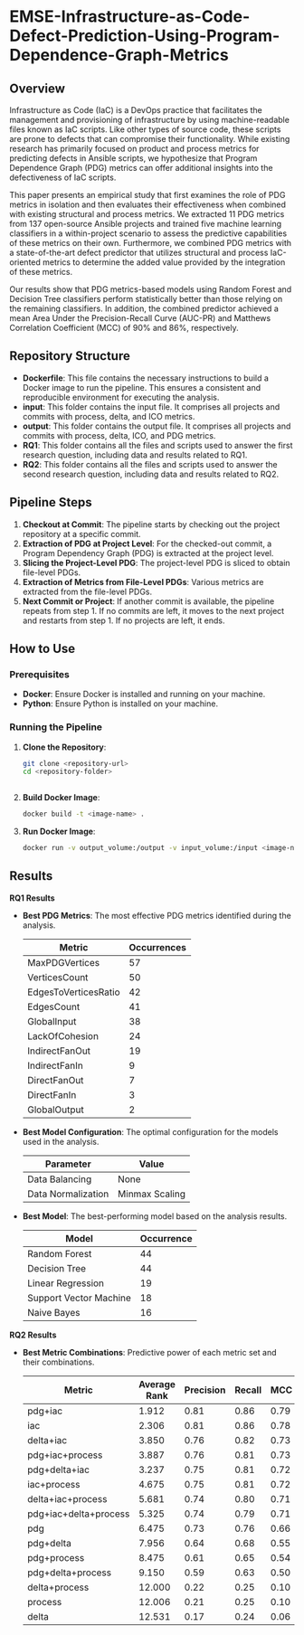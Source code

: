 # EMSE-Infrastructure-as-Code-Defect-Prediction-Using-Program-Dependence-Graph-Metrics

## Overview

Infrastructure as Code (IaC) is a DevOps practice that facilitates the management and provisioning of infrastructure by using machine-readable files known as IaC scripts. Like other types of source code, these scripts are prone to defects that can compromise their functionality. While existing research has primarily focused on product and process metrics for predicting defects in Ansible scripts, we hypothesize that Program Dependence Graph (PDG) metrics can offer additional insights into the defectiveness of IaC scripts.

This paper presents an empirical study that first examines the role of PDG metrics in isolation and then evaluates their effectiveness when combined with existing structural and process metrics. We extracted 11 PDG metrics from 137 open-source Ansible projects and trained five machine learning classifiers in a within-project scenario to assess the predictive capabilities of these metrics on their own. Furthermore, we combined PDG metrics with a state-of-the-art defect predictor that utilizes structural and process IaC-oriented metrics to determine the added value provided by the integration of these metrics.

Our results show that PDG metrics-based models using Random Forest and Decision Tree classifiers perform statistically better than those relying on the remaining classifiers. In addition, the combined predictor achieved a mean Area Under the Precision-Recall Curve (AUC-PR) and Matthews Correlation Coefficient (MCC) of 90% and 86%, respectively.

## Repository Structure

- **Dockerfile**: This file contains the necessary instructions to build a Docker image to run the pipeline. This ensures a consistent and reproducible environment for executing the analysis.
- **input**: This folder contains the input file. It comprises all projects and commits with process, delta, and ICO metrics.
- **output**: This folder contains the output file. It comprises all projects and commits with process, delta, ICO, and PDG metrics. 
- **RQ1**: This folder contains all the files and scripts used to answer the first research question, including data and results related to RQ1.
- **RQ2**: This folder contains all the files and scripts used to answer the second research question, including data and results related to RQ2.

## Pipeline Steps

1. **Checkout at Commit**: The pipeline starts by checking out the project repository at a specific commit.
2. **Extraction of PDG at Project Level**: For the checked-out commit, a Program Dependency Graph (PDG) is extracted at the project level.
3. **Slicing the Project-Level PDG**: The project-level PDG is sliced to obtain file-level PDGs.
4. **Extraction of Metrics from File-Level PDGs**: Various metrics are extracted from the file-level PDGs.
5. **Next Commit or Project**: If another commit is available, the pipeline repeats from step 1. If no commits are left, it moves to the next project and restarts from step 1. If no projects are left, it ends.

## How to Use

### Prerequisites

- **Docker**: Ensure Docker is installed and running on your machine.
- **Python**: Ensure Python is installed on your machine.

### Running the Pipeline

1. **Clone the Repository**:
   ```bash
   git clone <repository-url>
   cd <repository-folder>
  
2. **Build Docker Image**:
   ```bash
   docker build -t <image-name> .

2. **Run Docker Image**:
   ```bash
   docker run -v output_volume:/output -v input_volume:/input <image-name>

## Results

**RQ1 Results**
  - **Best PDG Metrics**: The most effective PDG metrics identified during the analysis.

      | Metric                | Occurrences |
      |-----------------------|-------------|
      | MaxPDGVertices        | 57          |
      | VerticesCount         | 50          |
      | EdgesToVerticesRatio  | 42          |
      | EdgesCount            | 41          |
      | GlobalInput           | 38          |
      | LackOfCohesion        | 24          |
      | IndirectFanOut        | 19          |
      | IndirectFanIn         | 9           |
      | DirectFanOut          | 7           |
      | DirectFanIn           | 3           |
      | GlobalOutput          | 2           |

  - **Best Model Configuration**: The optimal configuration for the models used in the analysis.
    
      | Parameter             | Value          |
      |-----------------------|----------------|
      | Data Balancing        | None           |
      | Data Normalization    | Minmax Scaling |
    
  - **Best Model**: The best-performing model based on the analysis results.

      | Model                  | Occurrence     |
      |------------------------|----------------|
      | Random Forest          |    44          |
      | Decision Tree          |    44          |
      | Linear Regression      |    19          |
      | Support Vector Machine |    18          |
      | Naive Bayes            |    16          |

**RQ2 Results**
  - **Best Metric Combinations**: Predictive power of each metric set and their combinations.
    
      | Metric                  | Average Rank | Precision | Recall | MCC   |
      |-------------------------|--------------|-----------|--------|-------|
      | pdg+iac                 | 1.912        | 0.81      | 0.86   | 0.79  |
      | iac                     | 2.306        | 0.81      | 0.86   | 0.78  |
      | delta+iac               | 3.850        | 0.76      | 0.82   | 0.73  |
      | pdg+iac+process         | 3.887        | 0.76      | 0.81   | 0.73  |
      | pdg+delta+iac           | 3.237        | 0.75      | 0.81   | 0.72  |
      | iac+process             | 4.675        | 0.75      | 0.81   | 0.72  |
      | delta+iac+process       | 5.681        | 0.74      | 0.80   | 0.71  |
      | pdg+iac+delta+process   | 5.325        | 0.74      | 0.79   | 0.71  |
      | pdg                     | 6.475        | 0.73      | 0.76   | 0.66  |
      | pdg+delta               | 7.956        | 0.64      | 0.68   | 0.55  |
      | pdg+process             | 8.475        | 0.61      | 0.65   | 0.54  |
      | pdg+delta+process       | 9.150        | 0.59      | 0.63   | 0.50  |
      | delta+process           | 12.000       | 0.22      | 0.25   | 0.10  |
      | process                 | 12.006       | 0.21      | 0.25   | 0.10  |
      | delta                   | 12.531       | 0.17      | 0.24   | 0.06  |

